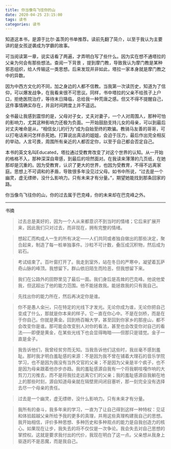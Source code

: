 ```yaml
---
title: 你当像鸟飞往你的山
date: 2020-04-25 23:15:00
tags: 读书
categories: 读书
---
```


知道这本书，是源于比尔·盖茨的书单推荐。读前先翻了简介，以至于我认为主要讲的是女孩逆袭成为学霸的故事。

<!-- more -->

可当阅读第一章，说实话看了两遍，才弄明白写了些什么。因为实在想不通塔拉的父亲为何会有那些想法。查阅一下背景 ，提到摩门教，导致我认为摩门教是某种邪恶组织，给人传输这一类思想。后来发现并非如此，塔拉一家本身就是摩门教之中的异数。

因为中西方文化的不同，加之身边的人都不信教。当我第一次读历史，知道为了信仰，可以爆发战争，在我看来很不可思议。同样，书中塔拉的父亲不给孩子上户口，拒绝医院治疗，等待末日降临，总给我一种荒唐之感。但又不得不提醒自己，这件事情确实存在，并且时间跨度上并不遥远。

全书最让我感到震惊的是，父母对子女，丈夫对妻子，一个人对周围人，那种可怕的影响力，尤其这种影响力还极为负面。一开始鼓励支持儿女的母亲，可以到最后对丈夫唯命是从，“相信女儿的行为”成为自始至终的欺骗。教骑马友善的哥哥，可以打电话来问怎样杀死她。打算说出真话的姐姐，会迫于压力，最后作出完全相反的举动。人言可畏，周围所有亲近的人都否定你，以至于自己都会否定自己。

本书的英文名叫Educated，塔拉通过受教育改变了对这个世界的认知。从一开始的格格不入，那种深深自卑感，到最后的坦然面对。在我读来薄薄的几页纸，在她那却是沉重的。因为受教育，认识了更大的世界，也因为受教育，不得不远离家庭。思想上不可调和的矛盾，导致很多年没见过父母。如书中所说，“过去是一个幽灵，虚无缥缈，没什么影响力。只有未来才有分量。”，期望她能找到那条回家的路。

你当像鸟飞往你的山，你的过去属于巴克峰，你的未来却在巴克峰之外。

---
书摘
> 过去总是美好的，因为一个人从来都意识不到当时的情绪；它后来扩展开来，因此我们只对过去，而非现在，拥有完整的情绪。

> 想起汇而构成人一生的所有决定——人们共同或者独自做出的那些决定，聚合起来，制造了每一桩单独事件。沙粒不可计数，叠压成沉积物，然后成为岩石。

> 考试结束了。百叶窗打开了。我走到室外，站在冬日的严寒中，凝望着瓦萨奇山脉的峰顶。我想留下。群山依旧陌生而险恶，但我想留下来。

> 我们在公路外的田野里见了最后一面。我们身后是高耸的巴克峰。他说他爱我，但这超出了他的能力范围。他不能拯救我。能拯救我的只有我自己。

> 先找出你的能力所在，然后再决定你是谁。

> 你不是愚人金￼，只在特定的光线下才发光。无论你成为谁，无论你把自己变成了什么，那就是你本来的样子。它一直在你心中。不是在剑桥，而是在于你自己。你就是黄金。回到杨百翰大学，甚至回到你家乡的那座山，都不会改变你是谁。那可能会改变别人对你的看法，甚至也会改变你对自己的看法——即便是黄金，在某些光线下也会显得晦暗——但那只是错觉。金子一直是金子。

> 我告诉他们，我曾经贫穷而无知。当我告诉他们这些时，我丝毫不感到羞耻。那时我才明白羞耻感的来源：不是因为我不曾在铺着大理石的音乐学院学习，也不是因为我没有当外交官的父亲；不是因为父亲是半个疯子，也不是因为母亲跟着他亦步亦趋。我的羞耻感源自我有一个将我朝吱嘎作响的大剪刀刀刃推去，而不是将我拉走远离它们的父亲；我的羞耻感源自我躺在地上的那些时刻，源自知道母亲就在隔壁房间闭目塞听，那一刻完全没有选择去尽一个母亲的责任。

> 过去是一个幽灵，虚无缥缈，没什么影响力。只有未来才有分量。

> 我所有的奋斗，我多年来的学习，一直为了让自己得到这样一种特权：见证和体验超越父亲所给予我的更多的真理，并用这些真理构建我自己的思想。我开始相信，评价多种思想、多种历史和多种观点的能力是自我创造力的核心。如果现在让步，我失去的将不仅仅是一次争论。我会失去对自己思想的掌控权。这就是要求我付出的代价，我现在明白了这一点。父亲想从我身上驱逐的不是恶魔，而是我自己。